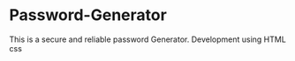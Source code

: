 # Password-Generator

This is a secure and reliable password Generator. Development using HTML css 
